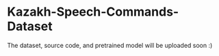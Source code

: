 # Kazakh-Speech-Commands-Dataset
The dataset, source code, and pretrained model will be uploaded soon :)
